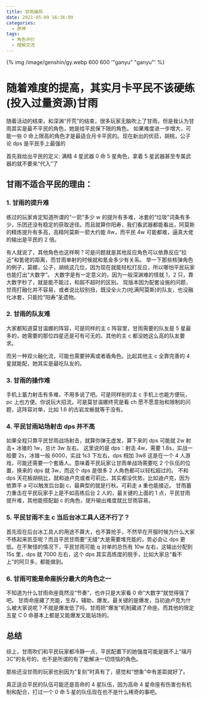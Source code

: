 ```yaml
---
title: 甘雨骗局
date: 2021-05-09 16:36:09
categories:
  - 原神
tags:
  - 角色评价
  - 理解交流
---
```


{% img /image/genshin/gy.webp 600 600 '"ganyu" "ganyu"' %}

# **随着难度的提高，其实月卡平民不该硬练(投入过量资源)甘雨**

随着活动的结束，和深渊“开荒”的结束，很多玩家无脑吹上了甘雨，但是我认为甘雨其实是最不平民的角色，她是给平民保下限的角色。
如果难度进一步增大，可能一些 0 命上限高的角色才是最适合月卡平民的。现在新出的优菈，胡桃，公子论 dps 是平民手上最强的

首先我给出平民的定义: 满精 4 星武器 0 命 5 星角色，拿着 5 星武器甚至专属武器的就不要来“代入”了

## 甘雨不适合平民的理由：

<!--more-->

### 1. 甘雨的提升难

练过的玩家肯定知道所谓的“一箭”多少 w 的提升有多难，冰套的“垃圾”词条有多少，乐团还没有稳定的获取途径。而且就算你阳寿，我们看武器都能看出，阿莫斯的精炼提升有多高，高精阿莫斯一箭大约能 8w，而平民 4w 可能都难，逼真大佬的输出是平民的 2 倍。

有人就说了，其他角色也这样啊？可是问题就是其他反应角色可以依靠反应“拉近”和氪佬的距离，而甘雨单射的时候就和氪金多少有关系。
举一下那些核弹角色的例子，莫娜，公子，胡桃这几位，因为现在就能轻松打反应，所以哪怕平民玩家也能打出“大数字”。
大数字是有一定意义的，因为一般深渊难的怪就 1，2 只，靠大数字秒了，就是能不能过，和超不超时的区别。
现版本因为配套设施的问题，甘雨打融化并不容易，或者说比较别扭，既没全火力(吃满阿莫斯)的队友，也没融化冰套，只能捡“阳寿”圣遗物。

### 2. 甘雨的队友难

大家都知道莫甘温娜的阵容，可是同样的主 c 阵容里，甘雨需要的队友是 5 星最多的，她需要的那位四星还是可有可无的。其他的主 c 都没她这么高的队友要求。

而另一种双火融化流，可能也需要钟离或者盾角色。比起其他主 c 全靠完善的 4 星就能配，她其实是最吃队友的。

### 3. 甘雨的操作难

手机上蓄力射击有多难，不用多说了吧。可是同样别的主 c 手机上也能方便玩，pc 上也方便。你说玩大招流，可是莫甘温娜终究是看 ch 愿不愿意抬和限制的问题，这阵容对单，比如 1.6 的古岩龙蜥就等于没有。

### 4. 平民甘雨站场射击 dps 并不高

如果全程只靠平民甘雨战场射击，就算你弹无虚发，算下来的 dps 可能就 2w 射击+ 冰锥的 1w，总计 3w 左右。
这里说的是 dps：射击 4w，需要 1.8s，实战一般要 2s，冰锥一般 6000，实战 1s3 下左右，dps 相加 3w8
这是在一个 4 人游戏，可能还需要一个套盾人。意味着平民玩家让甘雨单战场需要吃 2 个队伍的位置，换来的 dps 就 3w，而这个 dps 是很多 2 人角色都可以轻松超过的。
不和 dps 天花板胡桃比，就和迪卢克或者可莉比，其实都没优势。比如迪卢克，因为依靠平 a 可以触发后台副 c，最典型的就是行秋。可莉走 a 重也能接近。
甘雨蓄力重击在平民玩家手上是不如高练后台 2 人的，最关键的上面的 1 点，平民甘雨提升难，其他能搭配副 c 的角色，提升输出难度就比甘雨容易。

### 5. 平民甘雨不主 c 当后台冰工具人还不行了？

首先现在后台冰工具人的用途不算大，也不算抢手，不然早在开服时候为什么大家不练起来凯亚呢？而且平民甘雨要“无缝”大是需要堆充能的，势必会让 dps 更低。在不聚怪的情况下，平民甘雨可能 q 对单的总伤有 10w 左右，这输出分配到 15s 里，dps 就 7000 左右，这个 dps 其实高练度的脱手，比如大家总“看不上”的阿贝多，都能做到。

### 6. 甘雨可能是命座拆分最大的角色之一

不知道为什么甘雨命座竟然没“节奏”，也许只是大家看 0 命“大数字”就觉得强了吧。
甘雨命座藏了充能，生存，辅助，爆发。最关键的是爆发，当初迪卢克为什么被大家说呢？不就是爆发低了吗，甘雨把“爆发”机制藏进了命座。而其他的限定五星 C 0 命基本上都是又能爆发又能站场的。

## 总结

综上，甘雨吹们和平民玩家都冷静一点，平民配置下的她强度可能是跟不上“璃月 3C”的名号的，也不是所谓的有了能解决一切烦恼的角色。

那些还没甘雨的玩家也别因为“复刻”时真有了，感觉和“想象”中有差距就好了。

真正适合平民的队伍可能还是高命的 4 星队伍，因为高命 4 星命座有伤害也有机制和配合，打过一个 0 命 5 星的队伍现在也不是什么稀奇的事吧。
